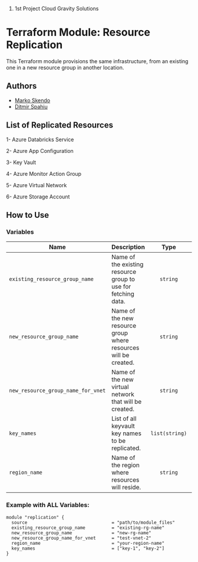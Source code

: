 1. 1st Project Cloud Gravity Solutions

# Terraform Module: Resource Replication

This Terraform module provisions the same infrastructure, from an existing one in a new resource group in another location. 

## Authors
- [Marko Skendo](https://github.com/ingmarko)
- [Ditmir Spahiu](https://github.com/DitmirSpahiu)

## List of Replicated Resources

1- Azure Databricks Service


2- Azure App Configuration


3- Key Vault


4- Azure Monitor Action Group


5- Azure Virtual Network 


6- Azure Storage Account 

## How to Use

### Variables

| Name                           | Description                                                                                   | Type        | Default                             | Required |
|--------------------------------|-----------------------------------------------------------------------------------------------|:-----------:|:-----------------------------------:|:-------:|
| `existing_resource_group_name` | Name of the existing resource group to use for fetching data.                                 | `string`    | n/a                                 | yes     |
| `new_resource_group_name`      | Name of the new resource group where resources will be created.                                | `string`    | n/a                                 | yes     |
| `new_resource_group_name_for_vnet`      | Name of the new virtual network that will be created.                                | `string`    | n/a                                 | yes     |
| `key_names`                  | List of all keyvault key names to be replicated.                                               | `list(string)`    | n/a                                 | yes     |
| `region_name`                  | Name of the region where resources will reside.                                               | `string`    | n/a                                 | yes     |

### Example with ALL Variables:

```hcl
module "replication" {
  source                                = "path/to/module_files"
  existing_resource_group_name          = "existing-rg-name"
  new_resource_group_name               = "new-rg-name"
  new_resource_group_name_for_vnet      = "test-vnet-2"
  region_name                           = "your-region-name"
  key_names                             = ["key-1", "key-2"]
}
